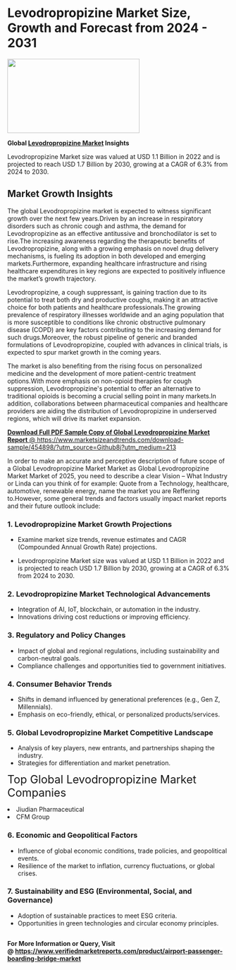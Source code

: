 <H1>Levodropropizine Market Size, Growth and Forecast from 2024 - 2031</H1><img class="aligncenter size-medium wp-image-584254" src="https://thirdeyenews.in/wp-content/uploads/2024/09/Global-Market-Research-300x168.jpeg" alt="" width="300" height="168" /><p><strong>Global&nbsp;<a href="https://www.marketsizeandtrends.com/download-sample/454898/?utm_source=Github8j?utm_medium=213">Levodropropizine Market</a> Insights</strong></p><p>Levodropropizine Market size was valued at USD 1.1 Billion in 2022 and is projected to reach USD 1.7 Billion by 2030, growing at a CAGR of 6.3% from 2024 to 2030.</p><p><h2>Market Growth Insights</h2> <p>The global Levodropropizine market is expected to witness significant growth over the next few years.Driven by an increase in respiratory disorders such as chronic cough and asthma, the demand for Levodropropizine as an effective antitussive and bronchodilator is set to rise.The increasing awareness regarding the therapeutic benefits of Levodropropizine, along with a growing emphasis on novel drug delivery mechanisms, is fueling its adoption in both developed and emerging markets.Furthermore, expanding healthcare infrastructure and rising healthcare expenditures in key regions are expected to positively influence the market’s growth trajectory.</p> <p><a href="#"></a></p> <p>Levodropropizine, a cough suppressant, is gaining traction due to its potential to treat both dry and productive coughs, making it an attractive choice for both patients and healthcare professionals.The growing prevalence of respiratory illnesses worldwide and an aging population that is more susceptible to conditions like chronic obstructive pulmonary disease (COPD) are key factors contributing to the increasing demand for such drugs.Moreover, the robust pipeline of generic and branded formulations of Levodropropizine, coupled with advances in clinical trials, is expected to spur market growth in the coming years.</p> <p>The market is also benefiting from the rising focus on personalized medicine and the development of more patient-centric treatment options.With more emphasis on non-opioid therapies for cough suppression, Levodropropizine's potential to offer an alternative to traditional opioids is becoming a crucial selling point in many markets.In addition, collaborations between pharmaceutical companies and healthcare providers are aiding the distribution of Levodropropizine in underserved regions, which will drive its market expansion.</p> <p><a href="#"></p><p><span class=""><strong>Download Full PDF Sample Copy of Global Levodropropizine Market Report</strong> @ <a href="https://www.marketsizeandtrends.com/download-sample/454898/?utm_source=Github8j?utm_medium=213" target="_blank">https://www.marketsizeandtrends.com/download-sample/454898/?utm_source=Github8j?utm_medium=213</a></span></p><p>In order to make an accurate and perceptive description of future scope of a Global&nbsp;Levodropropizine Market Market as Global&nbsp;Levodropropizine Market Market of 2025, you need to describe a clear Vision &ndash; What Industry or Linda can you think of for example: Quote from a Technology, healthcare, automotive, renewable energy, name the market you are Reffering to.However, some general trends and factors usually impact market reports and their future outlook include:</p><h3>1.&nbsp;<strong>Levodropropizine Market Growth Projections</strong></h3><ul><li>Examine market size trends, revenue estimates and CAGR (Compounded Annual Growth Rate) projections.</li><li><p>Levodropropizine Market size was valued at USD 1.1 Billion in 2022 and is projected to reach USD 1.7 Billion by 2030, growing at a CAGR of 6.3% from 2024 to 2030.</p></li></ul><h3>2.&nbsp;<strong>Levodropropizine Market Technological Advancements</strong></h3><ul><li>Integration of AI, IoT, blockchain, or automation in the industry.</li><li>Innovations driving cost reductions or improving efficiency.</li></ul><h3>3.&nbsp;<strong>Regulatory and Policy Changes</strong></h3><ul><li>Impact of global and regional regulations, including sustainability and carbon-neutral goals.</li><li>Compliance challenges and opportunities tied to government initiatives.</li></ul><h3>4.&nbsp;<strong>Consumer Behavior Trends</strong></h3><ul><li>Shifts in demand influenced by generational preferences (e.g., Gen Z, Millennials).</li><li>Emphasis on eco-friendly, ethical, or personalized products/services.</li></ul><h3>5.&nbsp;<strong>Global Levodropropizine Market Competitive Landscape</strong></h3><ul><li>Analysis of key players, new entrants, and partnerships shaping the industry.</li><li>Strategies for differentiation and market penetration.</li></ul><p data-pm-slice="1 1 []"><span style="color: inherit; font-family: inherit; font-size: 25px;">Top Global Levodropropizine Market Companies</span></p><div class="" data-test-id=""><p><li>Jiudian Pharmaceutical</li><li> CFM Group</li></p></div><h3>6.&nbsp;<strong>Economic and Geopolitical Factors</strong></h3><ul><li>Influence of global economic conditions, trade policies, and geopolitical events.</li><li>Resilience of the market to inflation, currency fluctuations, or global crises.</li></ul><h3>7.&nbsp;<strong>Sustainability and ESG (Environmental, Social, and Governance)</strong></h3><ul><li>Adoption of sustainable practices to meet ESG criteria.</li><li>Opportunities in green technologies and circular economy principles.</li></ul><h2><strong style="font-size: 14px;">For More Information or Query, Visit @&nbsp;</strong><a style="background-color: #ffffff; font-size: 14px;" href="https://www.marketsizeandtrends.com/report/levodropropizine-market/" target="_blank">https://www.verifiedmarketreports.com/product/airport-passenger-boarding-bridge-market</a></h2>